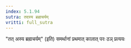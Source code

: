 ```yaml
---
index: 5.1.94
sutra: तदस्य ब्रह्मचर्यम्
vritti: full_sutra
---
```


"तत् अस्य ब्रह्मचर्यम्" (इति) समर्थानां प्रथमात् कालात् परः ठञ् प्रत्ययः 